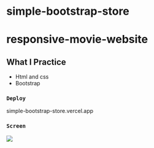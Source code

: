 # simple-bootstrap-store

# responsive-movie-website

## What I Practice
- Html and css
- Bootstrap



### `Deploy`

simple-bootstrap-store.vercel.app

### `Screen`

![](screen.gif)
